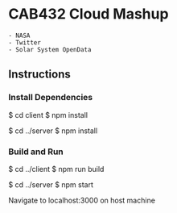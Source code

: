 # CAB432 Cloud Mashup
    - NASA
    - Twitter
    - Solar System OpenData


## Instructions
### Install Dependencies
$ cd client
$ npm install

$ cd ../server
$ npm install


### Build and Run
$ cd ../client
$ npm run build

$ cd ../server
$ npm start


Navigate to localhost:3000 on host machine
